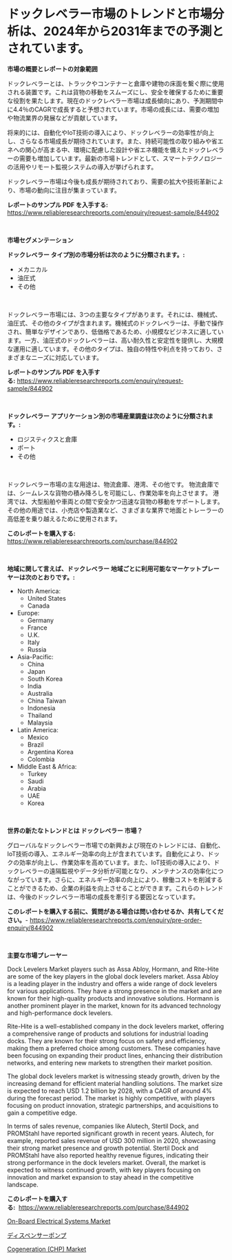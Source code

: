 <p><h1>ドックレベラー市場のトレンドと市場分析は、2024年から2031年までの予測とされています。</h1></p><p><strong>市場の概要とレポートの対象範囲</strong></p>
<p><p>ドックレベラーとは、トラックやコンテナーと倉庫や建物の床面を繋ぐ際に使用される装置です。これは貨物の移動をスムーズにし、安全を確保するために重要な役割を果たします。現在のドックレベラー市場は成長傾向にあり、予測期間中に4.4％のCAGRで成長すると予想されています。市場の成長には、需要の増加や物流業界の発展などが貢献しています。</p><p>将来的には、自動化やIoT技術の導入により、ドックレベラーの効率性が向上し、さらなる市場成長が期待されています。また、持続可能性の取り組みや省エネへの関心が高まる中、環境に配慮した設計や省エネ機能を備えたドックレベラーの需要も増加しています。最新の市場トレンドとして、スマートテクノロジーの活用やリモート監視システムの導入が挙げられます。</p><p>ドックレベラー市場は今後も成長が期待されており、需要の拡大や技術革新により、市場の動向に注目が集まっています。</p></p>
<p><strong>レポートのサンプル PDF を入手する:</strong> <a href="https://www.reliableresearchreports.com/enquiry/request-sample/844902">https://www.reliableresearchreports.com/enquiry/request-sample/844902</a></p>
<p>&nbsp;</p>
<p><strong>市場セグメンテーション</strong></p>
<p><strong>ドックレベラー タイプ別の市場分析は次のように分類されます。:</strong></p>
<p><ul><li>メカニカル</li><li>油圧式</li><li>その他</li></ul></p>
<p>&nbsp;</p>
<p><p>ドックレベラー市場には、3つの主要なタイプがあります。それには、機械式、油圧式、その他のタイプが含まれます。機械式のドックレベラーは、手動で操作され、簡単なデザインであり、低価格であるため、小規模なビジネスに適しています。一方、油圧式のドックレベラーは、高い耐久性と安定性を提供し、大規模な運用に適しています。その他のタイプは、独自の特性や利点を持っており、さまざまなニーズに対応しています。</p></p>
<p><strong>レポートのサンプル PDF を入手する:</strong>&nbsp;<a href="https://www.reliableresearchreports.com/enquiry/request-sample/844902">https://www.reliableresearchreports.com/enquiry/request-sample/844902</a></p>
<p>&nbsp;</p>
<p><strong> ドックレベラー アプリケーション別の市場産業調査は次のように分類されます。:</strong></p>
<p><ul><li>ロジスティクスと倉庫</li><li>ポート</li><li>その他</li></ul></p>
<p>&nbsp;</p>
<p><p>ドックレベラー市場の主な用途は、物流倉庫、港湾、その他です。 物流倉庫では、シームレスな貨物の積み降ろしを可能にし、作業効率を向上させます。 港湾では、大型船舶や車両との間で安全かつ迅速な貨物の移動をサポートします。 その他の用途では、小売店や製造業など、さまざまな業界で地面とトレーラーの高低差を乗り越えるために使用されます。</p></p>
<p><strong>このレポートを購入する:</strong>&nbsp; <a href="https://www.reliableresearchreports.com/purchase/844902">https://www.reliableresearchreports.com/purchase/844902</a></p>
<p>&nbsp;</p>
<p><strong>地域に関して言えば、ドックレベラー 地域ごとに利用可能なマーケットプレーヤーは次のとおりです。:</strong></p>
<p><ul>
    <li>
        North America:
        <ul>
            <li>United States</li>
            <li>Canada</li>
        </ul>
    </li>
    <li>
        Europe:
        <ul>
            <li>Germany</li>
            <li>France</li>
            <li>U.K.</li>
            <li>Italy</li>
            <li>Russia</li>
        </ul>
    </li>
    <li>
        Asia-Pacific:
        <ul>
            <li>China</li>
            <li>Japan</li>
            <li>South Korea</li>
            <li>India</li>
            <li>Australia</li>
            <li>China Taiwan</li>
            <li>Indonesia</li>
            <li>Thailand</li>
            <li>Malaysia</li>
        </ul>
    </li>
    <li>
        Latin America:
        <ul>
            <li>Mexico</li>
            <li>Brazil</li>
            <li>Argentina Korea</li>
            <li>Colombia</li>
        </ul>
    </li>
    <li>
        Middle East & Africa:
        <ul>
            <li>Turkey</li>
            <li>Saudi</li>
            <li>Arabia</li>
            <li>UAE</li>
            <li>Korea</li>
        </ul>
    </li>
    </ul></p>
<p>&nbsp;</p>
<p><strong>世界の新たなトレンドとは ドックレベラー 市場？</strong></p>
<p><p>グローバルなドックレベラー市場での新興および現在のトレンドには、自動化、IoT技術の導入、エネルギー効率の向上が含まれています。自動化により、ドックの効率が向上し、作業効率を高めています。また、IoT技術の導入により、ドックレベラーの遠隔監視やデータ分析が可能となり、メンテナンスの効率化につながっています。さらに、エネルギー効率の向上により、稼働コストを削減することができるため、企業の利益を向上させることができます。これらのトレンドは、今後のドックレベラー市場の成長を牽引する要因となっています。</p></p>
<p><strong>このレポートを購入する前に、質問がある場合は問い合わせるか、共有してください。</strong>- <a href="https://www.reliableresearchreports.com/enquiry/pre-order-enquiry/844902">https://www.reliableresearchreports.com/enquiry/pre-order-enquiry/844902</a></p>
<p>&nbsp;</p>
<p><strong>主要な市場プレーヤー</strong></p>
<p><p>Dock Levelers Market players such as Assa Abloy, Hormann, and Rite-Hite are some of the key players in the global dock levelers market. Assa Abloy is a leading player in the industry and offers a wide range of dock levelers for various applications. They have a strong presence in the market and are known for their high-quality products and innovative solutions. Hormann is another prominent player in the market, known for its advanced technology and high-performance dock levelers.</p><p>Rite-Hite is a well-established company in the dock levelers market, offering a comprehensive range of products and solutions for industrial loading docks. They are known for their strong focus on safety and efficiency, making them a preferred choice among customers. These companies have been focusing on expanding their product lines, enhancing their distribution networks, and entering new markets to strengthen their market position.</p><p>The global dock levelers market is witnessing steady growth, driven by the increasing demand for efficient material handling solutions. The market size is expected to reach USD 1.2 billion by 2028, with a CAGR of around 4% during the forecast period. The market is highly competitive, with players focusing on product innovation, strategic partnerships, and acquisitions to gain a competitive edge.</p><p>In terms of sales revenue, companies like Alutech, Stertil Dock, and PROMStahl have reported significant growth in recent years. Alutech, for example, reported sales revenue of USD 300 million in 2020, showcasing their strong market presence and growth potential. Stertil Dock and PROMStahl have also reported healthy revenue figures, indicating their strong performance in the dock levelers market. Overall, the market is expected to witness continued growth, with key players focusing on innovation and market expansion to stay ahead in the competitive landscape.</p></p>
<p><strong>このレポートを購入する:</strong>&nbsp;&nbsp;<a href="https://www.reliableresearchreports.com/purchase/844902">https://www.reliableresearchreports.com/purchase/844902</a></p>
<p><p><a href="https://github.com/Hazelklievgspy6vdcsmu106w/Market-Research-Report-List-1/blob/main/on-board-electrical-systems-market.md">On-Board Electrical Systems Market</a></p><p><a href="https://github.com/EstelWisozk1/Market-Research-Report-List-1/blob/main/368118516552.md">ディスペンサーポンプ</a></p><p><a href="https://github.com/ChiragRp1/Market-Research-Report-List-4/blob/main/cogeneration-chp-market.md">Cogeneration (CHP) Market</a></p></p>